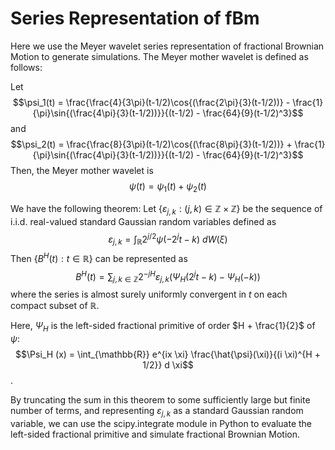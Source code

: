 # Series Representation of fBm

Here we use the Meyer wavelet series representation of fractional Brownian Motion to generate simulations.
The Meyer mother wavelet is defined as follows:

Let $$\psi_1(t) = \frac{\frac{4}{3\pi}(t-1/2)\cos{(\frac{2\pi}{3}(t-1/2))} - \frac{1}{\pi}\sin{(\frac{4\pi}{3}(t-1/2))}}{(t-1/2) - \frac{64}{9}(t-1/2)^3}$$
and 
$$\psi_2(t) = \frac{\frac{8}{3\pi}(t-1/2)\cos{(\frac{8\pi}{3}(t-1/2))} + \frac{1}{\pi}\sin{(\frac{4\pi}{3}(t-1/2))}}{(t-1/2) - \frac{64}{9}(t-1/2)^3}$$
Then, the Meyer mother wavelet is
$$\psi(t) = \psi_1(t) + \psi_2(t)$$

We have the following theorem:
Let $\{\varepsilon_{j, k} : (j, k) \in \mathbb{Z} \times \mathbb{Z}\}$ be the sequence of i.i.d. real-valued standard Gaussian random variables defined as
$$\varepsilon_{j,k} 
= \int_{\mathbb R} 2^{j/2}\psi(-2^{j}t-k) ~ dW(\xi)$$
Then $\{B^H(t) : t \in \mathbb {R}\}$ can be represented as $$B^H(t) = \sum_{j, k \in \mathbb {Z}} 2^{-jH}\varepsilon_{j,k}(\Psi_H(2^jt-k) - \Psi_H(-k))$$
where the series is almost surely uniformly convergent in $t$ on each compact subset of $\mathbb{R}$.

Here,  $\Psi_H$ is the left-sided fractional primitive of order $H + \frac{1}{2}$ of $\psi$:
$$\Psi_H (x) = \int_{\mathbb{R}} e^{ix \xi} \frac{\hat{\psi}(\xi)}{(i \xi)^{H + 1/2}} d \xi$$.

By truncating the sum in this theorem to some sufficiently large but finite number of 
terms, and representing $\varepsilon_{j,k}$ as a standard Gaussian random variable, we can
use the scipy.integrate module in Python to evaluate the left-sided fractional primitive 
and simulate fractional Brownian Motion.
